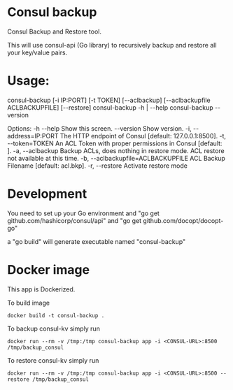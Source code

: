 # Consul backup

Consul Backup and Restore tool.

This will use consul-api (Go library) to recursively backup and restore all your
key/value pairs.


# Usage:

  consul-backup [-i IP:PORT] [-t TOKEN] [--aclbackup] [--aclbackupfile ACLBACKUPFILE] [--restore] <filename>
  consul-backup -h | --help
  consul-backup --version

Options:
  -h --help                          Show this screen.
  --version                          Show version.
  -i, --address=IP:PORT              The HTTP endpoint of Consul [default: 127.0.0.1:8500].
  -t, --token=TOKEN                  An ACL Token with proper permissions in Consul [default: ].
  -a, --aclbackup                    Backup ACLs, does nothing in restore mode. ACL restore not available at this time.
  -b, --aclbackupfile=ACLBACKUPFILE  ACL Backup Filename [default: acl.bkp].
  -r, --restore                      Activate restore mode

# Development

You need to set up your Go environment and "go get github.com/hashicorp/consul/api"
and "go get github.com/docopt/docopt-go"

a "go build" will generate executable named "consul-backup"

# Docker image

This app is Dockerized.

To build image
```
docker build -t consul-backup .
```

To backup consul-kv simply run

`docker run --rm -v /tmp:/tmp consul-backup app -i <CONSUL-URL>:8500 /tmp/backup_consul`

To restore consul-kv simply run

`docker run --rm -v /tmp:/tmp consul-backup app -i <CONSUL-URL>:8500 --restore /tmp/backup_consul`
